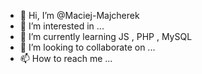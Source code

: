- 👋 Hi, I’m @Maciej-Majcherek
- 👀 I’m interested in ...
- 🌱 I’m currently learning JS , PHP , MySQL
- 💞️ I’m looking to collaborate on ...
- 📫 How to reach me ...

<!---
Maciej-Majcherek/Maciej-Majcherek is a ✨ special ✨ repository because its `README.md` (this file) appears on your GitHub profile.
You can click the Preview link to take a look at your changes.
--->
